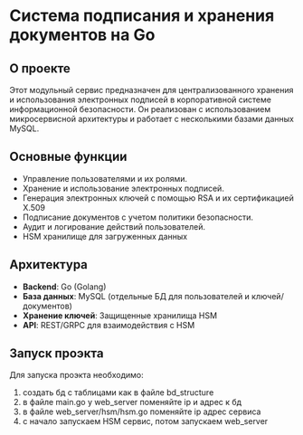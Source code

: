 # Система подписания и хранения документов на Go

## О проекте
Этот модульный сервис предназначен для централизованного хранения и использования электронных подписей в корпоративной системе информационной безопасности. Он реализован с использованием микросервисной архитектуры и работает с несколькими базами данных MySQL.

## Основные функции
- Управление пользователями и их ролями.
- Хранение и использование электронных подписей.
- Генерация электронных ключей с помощью RSA и их сертификацией X.509
- Подписание документов с учетом политики безопасности.
- Аудит и логирование действий пользователей.
- HSM хранилище для загруженных данных

## Архитектура
- **Backend**: Go (Golang)
- **База данных**: MySQL (отдельные БД для пользователей и ключей/документов)
- **Хранение ключей**: Защищенные хранилища HSM
- **API**: REST/GRPC для взаимодействия с HSM

## Запуск проэкта
Для запуска проэкта необходимо:
1. создать бд с таблицами как в файле bd_structure
2. в файле main.go у web_server поменяйте ip и адрес к бд
3. в файле web_server/hsm/hsm.go поменяйте ip адрес сервиса
4. с начало запускаем HSM сервис, потом запускаем web_server
